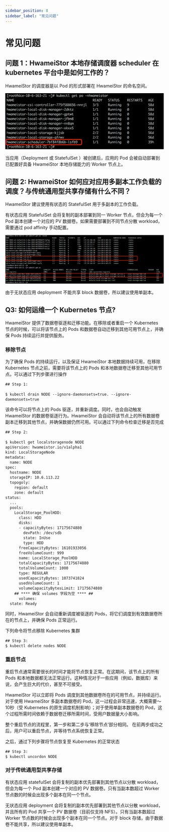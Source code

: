 ```yaml
---
sidebar_position: 8
sidebar_label: "常见问题"
---
```


# 常见问题

## 问题 1：HwameiStor 本地存储调度器 scheduler 在 kubernetes 平台中是如何工作的？ 

HwameiStor 的调度器是以 Pod 的形式部署在 HwameiStor 的命名空间。

![img](img/clip_image002.png)

当应用（Deployment 或 StatefulSet ）被创建后，应用的 Pod 会被自动部署到已配置好具备 HwameiStor 本地存储能力的 Worker 节点上。

## 问题 2: HwameiStor 如何应对应用多副本工作负载的调度？与传统通用型共享存储有什么不同？

HwameiStor 建议使用有状态的 StatefulSet 用于多副本的工作负载。

有状态应用 StatefulSet 会将复制的副本部署到同一 Worker 节点，但会为每一个 Pod 副本创建一个对应的 PV 数据卷。如果需要部署到不同节点分散 workload，需要通过 pod affinity 手动配置。

![img](img/clip_image004.png)

由于无状态应用 deployment 不能共享 block 数据卷，所以建议使用单副本。


## Q3: 如何运维一个 Kubernetes 节点?

HwameiStor 提供了数据卷驱逐和迁移功能。在移除或者重启一个 Kubernetes 节点的时候，可以将该节点上的 Pods 和数据卷自动迁移到其他可用节点上，并确保 Pods 持续运行并提供服务。

### 移除节点

为了确保 Pods 的持续运行，以及保证 HwameiStor 本地数据持续可用，在移除 Kubernetes 节点之前，需要将该节点上的 Pods 和本地数据卷迁移至其他可用节点。可以通过下列步骤进行操作

```
## Step 1:

$ kubectl drain NODE --ignore-daemonsets=true. --ignore-daemonsets=true
```

该命令可以将节点上的 Pods 驱逐，并重新调度。同时，也会自动触发 HwameiStor 的数据卷驱逐行为。HwameiStor 会自动将该节点上的所有数据卷副本迁移到其他节点，并确保数据仍然可用。可以通过下列命令检查迁移是否完成

```
## Step 2:

$ kubectl get localstoragenode NODE
apiVersion: hwameistor.io/v1alpha1
kind: LocalStorageNode
metadata:
  name: NODE
spec:
  hostname: NODE
  storageIP: 10.6.113.22
  topogoly:
    region: default
    zone: default
status:
  ...
  pools:
    LocalStorage_PoolHDD:
      class: HDD
      disks:
      - capacityBytes: 17175674880
        devPath: /dev/sdb
        state: InUse
        type: HDD
      freeCapacityBytes: 16101933056
      freeVolumeCount: 999
      name: LocalStorage_PoolHDD
      totalCapacityBytes: 17175674880
      totalVolumeCount: 1000
      type: REGULAR
      usedCapacityBytes: 1073741824
      usedVolumeCount: 1
      volumeCapacityBytesLimit: 17175674880
    ## **** 确保 volumes 字段为空 **** ##
      volumes:  
  state: Ready
```

同时，HwameiStor 会自动重新调度被驱逐的 Pods，将它们调度到有效数据卷所在的节点上，并确保 Pods 正常运行。

下列命令将节点移除 Kubernetes 集群

```
## Step 3:
$ kubectl delete nodes NODE
```

### 重启节点

重启节点通常需要很长的时间才能将节点恢复正常。在这期间，该节点上的所有 Pods 和本地数据都无法正常运行。这种情况对于一些应用（例如，数据库）来说，会产生巨大的代价，甚至不可接受。

HwameiStor 可以立即将 Pods 调度到其他数据卷所在的可用节点，并持续运行。对于使用 HwameiStor 多副本数据卷的 Pod，这一过程会非常迅速，大概需要～10秒（受 Kubernetes 的原生调度机制影响）；对于使用单副本数据卷的 Pod，这个过程所需时间依赖于数据卷迁移所需时间，受用户数据量大小影响。

整个重启节点的流程里，第一步和第二步与‘移除节点’部分相同。
在前两步成功之后，用户可以重启节点，并等待节点系统恢复正常。

之后，通过下列步骤将节点恢复至 Kubernetes 的正常状态
```
## Step 3:
$ kubectl uncordon NODE
```


### 对于传统通用型共享存储

有状态应用 statefulSet 会将复制的副本优先部署到其他节点以分散 workload，但会为每一个 Pod 副本创建一个对应的 PV 数据卷。只有当副本数超过 Worker 节点数的时候会出现多个副本在同一个节点。

无状态应用 deployment 会将复制的副本优先部署到其他节点以分散 workload，并且所有的 Pod 共享一个 PV 数据卷（目前仅支持 NFS）。只有当副本数超过 Worker 节点数的时候会出现多个副本在同一个节点。对于 block 存储，由于数据卷不能共享，所以建议使用单副本。